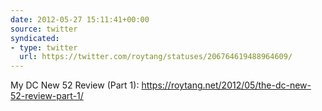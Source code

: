 ```yaml
---
date: 2012-05-27 15:11:41+00:00
source: twitter
syndicated:
- type: twitter
  url: https://twitter.com/roytang/statuses/206764619488964609/
---
```


My DC New 52 Review (Part 1): https://roytang.net/2012/05/the-dc-new-52-review-part-1/